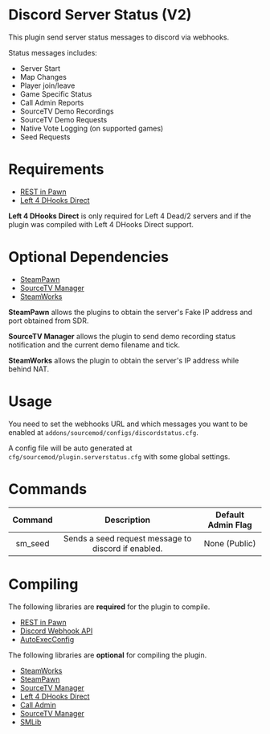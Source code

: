 # Discord Server Status (V2)

This plugin send server status messages to discord via webhooks.

Status messages includes:

* Server Start
* Map Changes
* Player join/leave
* Game Specific Status
* Call Admin Reports
* SourceTV Demo Recordings
* SourceTV Demo Requests
* Native Vote Logging (on supported games)
* Seed Requests

# Requirements

* [REST in Pawn](https://github.com/ErikMinekus/sm-ripext)
* [Left 4 DHooks Direct](https://forums.alliedmods.net/showthread.php?t=321696)

**Left 4 DHooks Direct** is only required for Left 4 Dead/2 servers and if the plugin was compiled with Left 4 DHooks Direct support.

# Optional Dependencies

* [SteamPawn](https://github.com/nosoop/SM-SteamPawn)
* [SourceTV Manager](https://github.com/peace-maker/sourcetvmanager)
* [SteamWorks](https://github.com/KyleSanderson/SteamWorks)

**SteamPawn** allows the plugins to obtain the server's Fake IP address and port obtained from SDR.

**SourceTV Manager** allows the plugin to send demo recording status notification and the current demo filename and tick.

**SteamWorks** allows the plugin to obtain the server's IP address while behind NAT.

# Usage

You need to set the webhooks URL and which messages you want to be enabled at `addons/sourcemod/configs/discordstatus.cfg`.

A config file will be auto generated at `cfg/sourcemod/plugin.serverstatus.cfg` with some global settings.

# Commands

| Command |                     Description                     | Default Admin Flag |
|:-------:|:---------------------------------------------------:|:------------------:|
| sm_seed | Sends a seed request message to discord if enabled. |    None (Public)   |

# Compiling

The following libraries are **required** for the plugin to compile.

* [REST in Pawn](https://github.com/ErikMinekus/sm-ripext)
* [Discord Webhook API](https://github.com/Sarrus1/DiscordWebhookAPI)
* [AutoExecConfig](https://github.com/Impact123/AutoExecConfig)
  
The following libraries are **optional** for compiling the plugin.

* [SteamWorks](https://github.com/KyleSanderson/SteamWorks)
* [SteamPawn](https://github.com/nosoop/SM-SteamPawn)
* [SourceTV Manager](https://github.com/peace-maker/sourcetvmanager)
* [Left 4 DHooks Direct](https://forums.alliedmods.net/showthread.php?t=321696)
* [Call Admin](https://github.com/Impact123/CallAdmin)
* [SourceTV Manager](https://github.com/peace-maker/sourcetvmanager)
* [SMLib](https://github.com/bcserv/smlib/tree/transitional_syntax)
